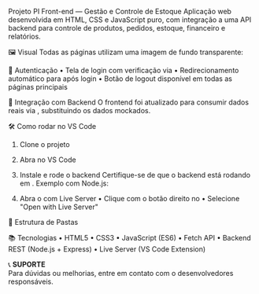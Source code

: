 Projeto PI Front-end — Gestão e Controle de Estoque
Aplicação web desenvolvida em HTML, CSS e JavaScript puro, com integração a uma API backend para controle de produtos, pedidos, estoque, financeiro e relatórios.

🖼️ Visual
Todas as páginas utilizam uma imagem de fundo transparente:


🔐 Autenticação
• 	Tela de login com verificação via 
• 	Redirecionamento automático para  após login
• 	Botão de logout disponível em todas as páginas principais

🔗 Integração com Backend
O frontend foi atualizado para consumir dados reais via , substituindo os dados mockados.


🛠️ Como rodar no VS Code
1. 	Clone o projeto

2. 	Abra no VS Code

3. 	Instale e rode o backend
Certifique-se de que o backend está rodando em .
Exemplo com Node.js:

4. 	Abra o  com Live Server
• 	Clique com o botão direito no 
• 	Selecione "Open with Live Server"

📁 Estrutura de Pastas


📚 Tecnologias
• 	HTML5
• 	CSS3
• 	JavaScript (ES6)
• 	Fetch API
• 	Backend REST (Node.js + Express)
• 	Live Server (VS Code Extension)

📞 **SUPORTE**  
Para dúvidas ou melhorias, entre em contato com o desenvolvedores responsáveis.
